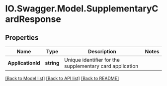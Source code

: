 # IO.Swagger.Model.SupplementaryCardResponse
## Properties

Name | Type | Description | Notes
------------ | ------------- | ------------- | -------------
**ApplicationId** | **string** | Unique identifier for the supplementary card application | 

[[Back to Model list]](../README.md#documentation-for-models) [[Back to API list]](../README.md#documentation-for-api-endpoints) [[Back to README]](../README.md)

